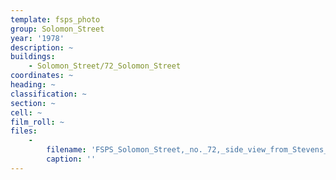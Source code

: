 ```yaml
---
template: fsps_photo
group: Solomon_Street
year: '1978'
description: ~
buildings:
    - Solomon_Street/72_Solomon_Street
coordinates: ~
heading: ~
classification: ~
section: ~
cell: ~
film_roll: ~
files:
    -
        filename: 'FSPS_Solomon_Street,_no._72,_side_view_from_Stevens_Street,_10-4-B_1978.png'
        caption: ''
---
```

